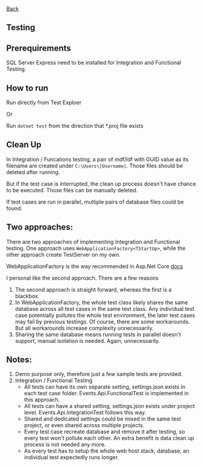 [Back](../dotnet-backend.md)

## Testing 

## Prerequirements
	
SQL Server Express need to be installed for Integration and Functional Testing. 

## How to run

Run directly from Test Exploer

Or

Run `dotnet test` from the direction that *.proj file exists
	
	
## Clean Up

In Integration / Funcations testing, a pair of mdf/ldf with GUID value as its filename are created under `C:\Users\[Username]`. Those files should be deleted after running. 

But if the test case is interrupted, the clean up process doesn't have chance to be executed. Those files can be manually deleted.

If test cases are run in parallel, multiple pairs of database files could be found.


## Two approaches:

There are two approaches of implementing Integration and Functional testing. One approach uses `WebApplicationFactory<TStartUp>`, while the other approach create TestServer on my own. 

WebApplicationFactory is the way recommended in Asp.Net Core [docs](https://docs.microsoft.com/en-us/aspnet/core/test/integration-tests?view=aspnetcore-2.1)


I personal like the second approach. There are a few reasons
1. The second approach is straight forward, whereas the first is a blackbox.
2. In WebApplicationFactory, the whole test class likely shares the same database across all test cases in the same test class. Any individual test case potentially pollutes the whole test environment, the later test cases may fail by previous testings. Of course, there are some workarounds. But all workarounds increase complexity unnecessarily. 
3. Sharing the same database means running tests in parallel doesn't support, manual isolation is needed. Again, unnecessarily.


## Notes:

1. Demo purpose only, therefore just a few sample tests are provided.
2. Integration / Functional Testing  
	* All tests can have its own separate setting, settings.json exists in each test case folder. Events.Api.FunctionalTest is implemented in this approach.  
	* All tests can have a shared setting, settings.json exists under project level. Events.Api.IntegrationTest follows this way.  
	* Shared and dedicated settings could be mixed in the same test project, or even shared across multiple projects.  
	* Every test case recreate database and remove it after testing, so every test won't pollute each other. An extra benefit is data clean up process is not needed any more.   
	* As every test has to setup the whole web host stack, database, an individual test expectedly runs longer.  
